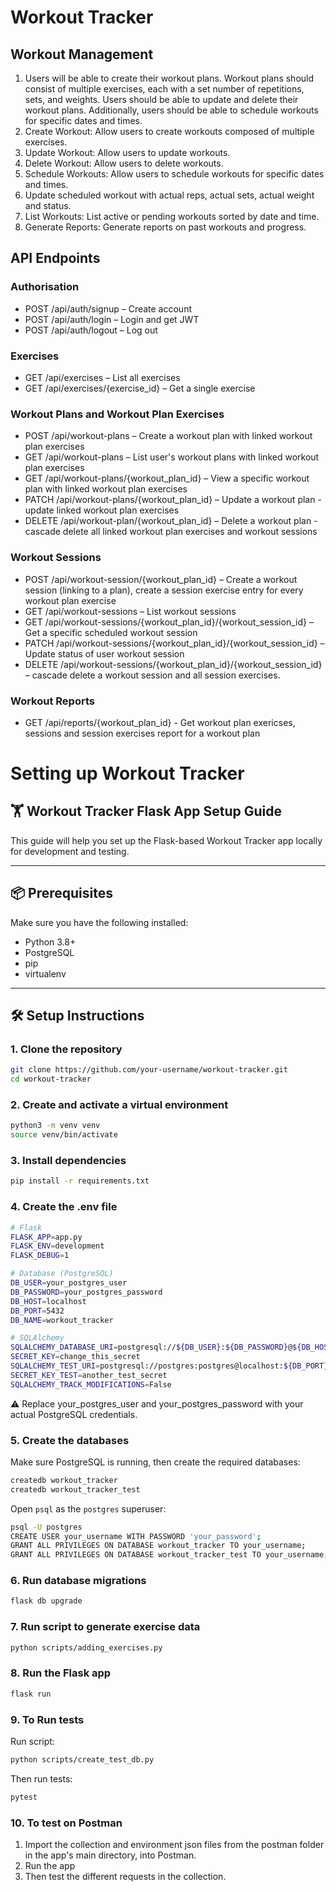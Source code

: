 # Workout Tracker

## Workout Management
1. Users will be able to create their workout plans. Workout plans should consist of multiple exercises, each with a set number of repetitions, sets, and weights. Users should be able to update and delete their workout plans. Additionally, users should be able to schedule workouts for specific dates and times.
2. Create Workout: Allow users to create workouts composed of multiple exercises.
3. Update Workout: Allow users to update workouts.
4. Delete Workout: Allow users to delete workouts.
5. Schedule Workouts: Allow users to schedule workouts for specific dates and times.
6. Update scheduled workout with actual reps, actual sets, actual weight and status.
7. List Workouts: List active or pending workouts sorted by date and time.
8. Generate Reports: Generate reports on past workouts and progress.

## API Endpoints
### Authorisation 
* POST /api/auth/signup – Create account
* POST /api/auth/login – Login and get JWT
* POST /api/auth/logout – Log out

### Exercises
* GET /api/exercises – List all exercises
* GET /api/exercises/{exercise_id} – Get a single exercise

### Workout Plans and Workout Plan Exercises
* POST /api/workout-plans – Create a workout plan with linked workout plan exercises
* GET /api/workout-plans – List user's workout plans with linked workout plan exercises
* GET /api/workout-plans/{workout_plan_id} – View a specific workout plan with linked workout plan exercises
* PATCH /api/workout-plans/{workout_plan_id} – Update a workout plan - update linked workout plan exercises
* DELETE /api/workout-plan/{workout_plan_id} – Delete a workout plan - cascade delete all linked workout plan exercises and workout sessions

### Workout Sessions
* POST /api/workout-session/{workout_plan_id} – Create a workout session (linking to a plan), create a session exercise entry for every workout plan exercise
* GET /api/workout-sessions – List workout sessions 
* GET /api/workout-sessions/{workout_plan_id}/{workout_session_id} – Get a specific scheduled workout session 
* PATCH /api/workout-sessions/{workout_plan_id}/{workout_session_id} – Update status of user workout session  
* DELETE /api/workout-sessions/{workout_plan_id}/{workout_session_id} – cascade delete a workout session and all session exercises.

### Workout Reports
* GET /api/reports/{workout_plan_id} - Get workout plan exericses, sessions and session exercises report for a workout plan


# Setting up Workout Tracker
## 🏋️ Workout Tracker Flask App Setup Guide

This guide will help you set up the Flask-based Workout Tracker app locally for development and testing.

---

## 📦 Prerequisites

Make sure you have the following installed:

- Python 3.8+ 
- PostgreSQL
- pip
- virtualenv

---

## 🛠️ Setup Instructions

### 1. Clone the repository

```bash
git clone https://github.com/your-username/workout-tracker.git
cd workout-tracker
```

### 2. Create and activate a virtual environment
```bash
python3 -m venv venv
source venv/bin/activate
```

### 3. Install dependencies
```bash
pip install -r requirements.txt
```

### 4. Create the .env file
```bash
# Flask
FLASK_APP=app.py
FLASK_ENV=development
FLASK_DEBUG=1

# Database (PostgreSQL)
DB_USER=your_postgres_user
DB_PASSWORD=your_postgres_password
DB_HOST=localhost
DB_PORT=5432
DB_NAME=workout_tracker

# SQLAlchemy
SQLALCHEMY_DATABASE_URI=postgresql://${DB_USER}:${DB_PASSWORD}@${DB_HOST}:${DB_PORT}/${DB_NAME}
SECRET_KEY=change_this_secret
SQLALCHEMY_TEST_URI=postgresql://postgres:postgres@localhost:${DB_PORT}/workout_tracker_test
SECRET_KEY_TEST=another_test_secret
SQLALCHEMY_TRACK_MODIFICATIONS=False
```
⚠️ Replace your_postgres_user and your_postgres_password with your actual PostgreSQL credentials.

### 5. Create the databases
Make sure PostgreSQL is running, then create the required databases:
```bash
createdb workout_tracker
createdb workout_tracker_test
```

Open `psql` as the `postgres` superuser:
```bash
psql -U postgres
CREATE USER your_username WITH PASSWORD 'your_password';
GRANT ALL PRIVILEGES ON DATABASE workout_tracker TO your_username;
GRANT ALL PRIVILEGES ON DATABASE workout_tracker_test TO your_username;
```

### 6. Run database migrations
```bash
flask db upgrade
```

### 7. Run script to generate exercise data
```bash
python scripts/adding_exercises.py
```

### 8. Run the Flask app
```bash
flask run
```

### 9. To Run tests
Run script:
```bash
python scripts/create_test_db.py
```
Then run tests:
```bash
pytest
```

### 10. To test on Postman
1. Import the collection and environment json files from the postman folder in the app's main directory, into Postman.
2. Run the app
3. Then test the different requests in the collection. 
